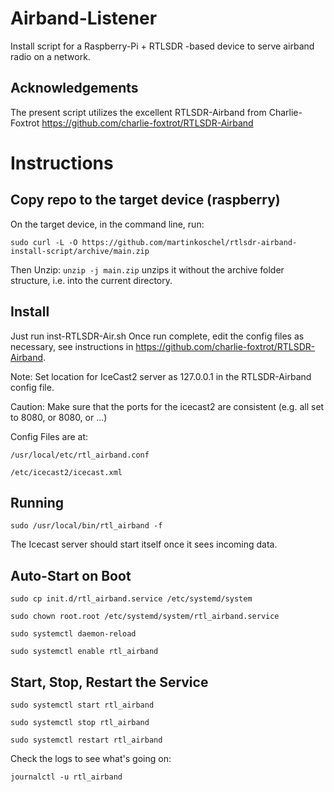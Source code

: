 # Airband-Listener
Install script for a Raspberry-Pi + RTLSDR -based device to serve airband radio on a network. 

## Acknowledgements
The present script utilizes the excellent RTLSDR-Airband from Charlie-Foxtrot https://github.com/charlie-foxtrot/RTLSDR-Airband

# Instructions

## Copy repo to the target device (raspberry)

On the target device, in the command line, run:

`sudo curl -L -O https://github.com/martinkoschel/rtlsdr-airband-install-script/archive/main.zip`

Then Unzip:
`unzip -j main.zip` unzips it without the archive folder structure, i.e. into the current directory. 

## Install

Just run inst-RTLSDR-Air.sh
Once run complete, edit the config files as necessary, see instructions in https://github.com/charlie-foxtrot/RTLSDR-Airband. 

Note: Set location for IceCast2 server as 127.0.0.1 in the RTLSDR-Airband config file.

Caution: Make sure that the ports for the icecast2 are consistent (e.g. all set to 8080, or 8080, or ...)

Config Files are at:

`/usr/local/etc/rtl_airband.conf`  

`/etc/icecast2/icecast.xml`




## Running

`sudo /usr/local/bin/rtl_airband -f`

The Icecast server should start itself once it sees incoming data.

## Auto-Start on Boot

`sudo cp init.d/rtl_airband.service /etc/systemd/system`

`sudo chown root.root /etc/systemd/system/rtl_airband.service`

`sudo systemctl daemon-reload`

`sudo systemctl enable rtl_airband`

## Start, Stop, Restart the Service

`sudo systemctl start rtl_airband`

`sudo systemctl stop rtl_airband`

`sudo systemctl restart rtl_airband`


Check the logs to see what's going on: 

`journalctl -u rtl_airband`
